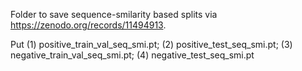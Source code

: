 Folder to save sequence-smilarity based splits via https://zenodo.org/records/11494913.

Put (1) positive_train_val_seq_smi.pt; (2) positive_test_seq_smi.pt; (3) negative_train_val_seq_smi.pt; (4) negative_test_seq_smi.pt
